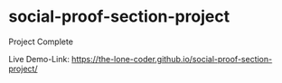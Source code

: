 # social-proof-section-project

Project Complete

Live Demo-Link: https://the-lone-coder.github.io/social-proof-section-project/